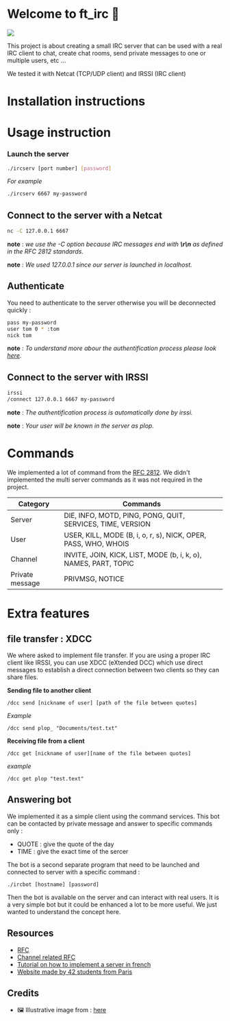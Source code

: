 # Welcome to ft_irc 💬

![](https://www.aurone.com/wp-content/uploads/2018/10/livechat-conversions-ecommerce.gif)

This project is about creating a small IRC server that can be used with a real IRC client to chat, create chat rooms, send private messages to one or multiple users, etc ...

We tested it with Netcat (TCP/UDP client) and IRSSI (IRC client)

# Installation instructions

# Usage instruction

### Launch the server
```sh
./ircserv [port number] [password]
```

*For example*
```sh
./ircserv 6667 my-password
```

## Connect to the server with a Netcat
```sh
nc -C 127.0.0.1 6667
```

**note** : *we use the -C option because IRC messages end with **\r\n** as defined in the RFC 2812 standards.*

**note** : *We used 127.0.0.1 since our server is launched in localhost.*

## Authenticate

You need to authenticate to the server otherwise you will be deconnected quickly :

```sh
pass my-password
user tom 0 * :tom
nick tom
```

**note** : *To understand more abour the authentification process please look [here](https://www.rfc-editor.org/rfc/rfc2812#section-3.1.1).*

## Connect to the server with IRSSI
```sh
irssi
/connect 127.0.0.1 6667 my-password
```

**note** : *The authentification process is automatically done by irssi.*

**note** : *Your user will be known in the server as plop.*

# Commands

We implemented a lot of command from the [RFC 2812](https://www.rfc-editor.org/rfc/rfc2812#section-3.1.1). We didn't implemented the multi server commands as it was not required in the project.

| Category        | Commands                                                 |
| --------------- | -------------------------------------------------------- |
| Server          | DIE, INFO, MOTD, PING, PONG, QUIT, SERVICES, TIME, VERSION |
| User            | USER, KILL, MODE (B, i, o, r, s), NICK, OPER, PASS, WHO, WHOIS |
| Channel         | INVITE, JOIN, KICK, LIST, MODE (b, i, k, o), NAMES, PART, TOPIC |
| Private message | PRIVMSG, NOTICE                                          |

# Extra features

## file transfer : XDCC

We where asked to implement file transfer. If you are using a proper IRC client like IRSSI, you can use XDCC (eXtended DCC) which use direct messages to establish a direct connection between two clients so they can share files.

**Sending file to another client**

```irssi
/dcc send [nickname of user] [path of the file between quotes]
```

*Example*
```irssi
/dcc send plop_ "Documents/test.txt"
```

**Receiving file from a client**
```irssi
/dcc get [nickname of user][name of the file between quotes]
```

*example* 
```irssi
/dcc get plop "test.text"
```

## Answering bot

We implemented it as a simple client using the command services. This bot can be contacted by private message and answer to specific commands only :

* QUOTE : give the quote of the day
* TIME : give the exact time of the sercer

The bot is a second separate program that need to be launched and connected to  server with a specific command : 

```irssi
./ircbot [hostname] [password]
```

Then the bot is available on the server and can interact with real users. It is a very simple bot but it could be enhanced a lot to be more useful. We just wanted to understand the concept here.

## Resources

* [RFC](https://www.rfc-editor.org/rfc/rfc2812#section-3.1.1)
* [Channel related RFC](https://www.rfc-editor.org/rfc/rfc2811)
* [Tutorial on how to implement a server in french](http://vidalc.chez.com/lf/socket.html)
* [Website made by 42 students from Paris](https://ircgod.com/)

## Credits

* 🖼️ Illustrative image from : [here](https://www.aurone.com/blog/27-astuces-pour-que-le-livechat-augmente-les-conversions-des-sites-e-commerce/)